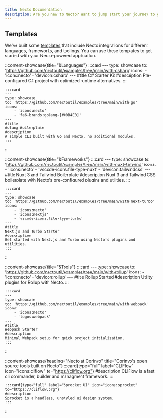 ```yaml
---
title: Necto Documentation
description: Are you new to Necto? Want to jump start your journey to get developing as fast as possible? The fastest way to get started us by jumping in directly to a module for the language of your choice.
---    
```


## Templates

We've built some [templates](https://github.com/nectoutil/examples) that include Necto integrations for different languages, frameworks, and toolings. You can use these templates to get started with your Necto-powered application.

::content-showcase{title="&Languages"}
    :::card
    ---
    type: showcase
    to: 'https://github.com/nectoutil/examples/tree/main/with-csharp'
    icons: 
        - 'icons:necto'
        - 'devicon:csharp'
    ---
    #title
    C# Starter Kit
    #description
    Pre-configured C# project with optimized runtime alternatives.
    ::: 

    :::card
    ---
    type: showcase
    to: 'https://github.com/nectoutil/examples/tree/main/with-go'
    icons: 
        - 'icons:necto'
        - 'fa6-brands:golang~[#00B4E0]'
    ---
    #title
    Golang Boilerplate
    #description
    A simple CLI built with Go and Necto, no additional modules.
    :::
::  

::content-showcase{title="&Frameworks"}
    :::card
    ---
    type: showcase
    to: 'https://github.com/nectoutil/examples/tree/main/with-nuxt-tailwind'
    icons: 
        - 'icons:necto'
        - 'vscode-icons:file-type-nuxt'
        - 'devicon:tailwindcss'
    ---
    #title
    Nuxt 3 and Tailwind Boilerplate
    #description
    Nuxt 3 and Tailwind CSS boilerplate with Necto's pre-configured plugins and utilities.
    :::
    
    :::card
    ---
    type: showcase
    to: 'https://github.com/nectoutil/examples/tree/main/with-next-turbo'
    icons: 
        - 'icons:necto'
        - 'icons:nextjs'
        - 'vscode-icons:file-type-turbo'
    ---
    #title
    Next.js and Turbo Starter
    #description
    Get started with Next.js and Turbo using Necto's plugins and utilities.
    :::
::

::content-showcase{title="&Tools"}
    :::card
    ---
    type: showcase
    to: 'https://github.com/nectoutil/examples/tree/main/with-rollup'
    icons: 
        - 'icons:necto'
        - 'devicon:rollup'
    ---
    #title
    Rollup Started
    #description
    Utility plugins for Rollup with Necto.
    :::

    :::card
    ---
    type: showcase
    to: 'https://github.com/nectoutil/examples/tree/main/with-webpack'
    icons: 
        - 'icons:necto'
        - 'logos:webpack'
    ---
    #title
    Webpack Starter
    #description
    Minimal Webpack setup for quick project initialization.
    :::
::

::content-showcase{heading="Necto at Corinvo" title="Corinvo's open source tools built on Necto"}
    :::card{type="full" label="CLIFlow" icon="icons:cliflow" to="https://cliflow.org"}
    #description
    CLIFlow is a fast cli commander, builder and managment framework.
    :::

    :::card{type="full" label="Sprocket UI" icon="icons:sprocket" to="https://cliflow.org"}
    #description
    Sprocket is a headless, unstyled ui design system.
    :::
::
